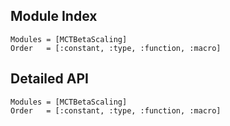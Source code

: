 

## Module Index

```@index
Modules = [MCTBetaScaling]
Order   = [:constant, :type, :function, :macro]
```
## Detailed API

```@autodocs
Modules = [MCTBetaScaling]
Order   = [:constant, :type, :function, :macro]
```